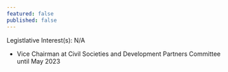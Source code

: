 ```yaml
---
featured: false
published: false
---
```

Legistlative Interest(s): N/A

* Vice Chairman at Civil Societies and Development Partners Committee until May 2023